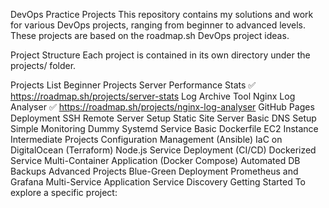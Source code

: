 
DevOps Practice Projects
This repository contains my solutions and work for various DevOps projects, ranging from beginner to advanced levels.
These projects are based on the roadmap.sh DevOps project ideas.

Project Structure
Each project is contained in its own directory under the projects/ folder.

Projects List
Beginner Projects
Server Performance Stats ✅ https://roadmap.sh/projects/server-stats
Log Archive Tool
Nginx Log Analyser ✅ https://roadmap.sh/projects/nginx-log-analyser
GitHub Pages Deployment
SSH Remote Server Setup
Static Site Server
Basic DNS Setup
Simple Monitoring
Dummy Systemd Service
Basic Dockerfile
EC2 Instance
Intermediate Projects
Configuration Management (Ansible)
IaC on DigitalOcean (Terraform)
Node.js Service Deployment (CI/CD)
Dockerized Service
Multi-Container Application (Docker Compose)
Automated DB Backups
Advanced Projects
Blue-Green Deployment
Prometheus and Grafana
Multi-Service Application
Service Discovery
Getting Started
To explore a specific project:
